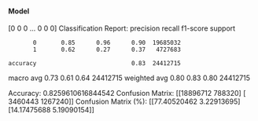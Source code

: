 #### Model
[0 0 0 ... 0 0 0]
Classification Report:
              precision    recall  f1-score   support

           0       0.85      0.96      0.90  19685032
           1       0.62      0.27      0.37   4727683

    accuracy                           0.83  24412715
   macro avg       0.73      0.61      0.64  24412715
weighted avg       0.80      0.83      0.80  24412715

Accuracy: 0.8259610616844542
Confusion Matrix:
[[18896712   788320]
 [ 3460443  1267240]]
Confusion Matrix (%):
[[77.40520462  3.22913695]
 [14.17475688  5.19090154]]
